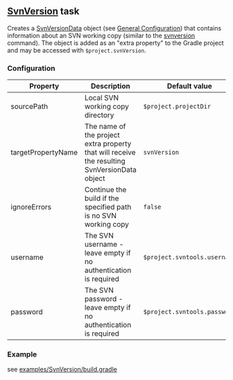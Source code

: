 ## [SvnVersion](../src/main/groovy/at/bxm/gradleplugins/svntools/tasks/SvnVersion.groovy) task

Creates a [SvnVersionData](../src/main/groovy/at/bxm/gradleplugins/svntools/api/SvnVersionData.groovy) object (see [General Configuration](GeneralConfig.md)) that contains information about an SVN working copy (similar to the [svnversion](http://svnbook.red-bean.com/en/1.7/svn.ref.svnversion.re.html) command).
The object is added as an "extra property" to the Gradle project and may be accessed with `$project.svnVersion`.

### Configuration

Property           | Description | Default value
------------------ | ----------- | -------------
sourcePath         | Local SVN working copy directory | `$project.projectDir`
targetPropertyName | The name of the project extra property that will receive the resulting SvnVersionData object | `svnVersion`
ignoreErrors       | Continue the build if the specified path is no SVN working copy | `false`
username           | The SVN username - leave empty if no authentication is required | `$project.svntools.username`
password           | The SVN password - leave empty if no authentication is required | `$project.svntools.password`

### Example

see [examples/SvnVersion/build.gradle](../examples/SvnVersion/build.gradle)
